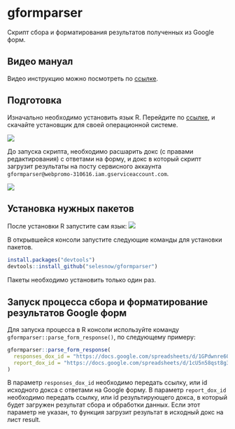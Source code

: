 
<!-- README.md is generated from README.Rmd. Please edit that file -->

# gformparser

Скрипт сбора и форматирования результатов полученных из Google форм.

## Видео мануал
Видео инструкцию можно посмотреть по [ссылке](https://www.youtube.com/watch?v=xP8groQlPtk).

## Подготовка

Изначально необходимо установить язык R. Перейдите по
[ссылке](https://cran.r-project.org/), и скачайте установщик для своей
операционной системе.

![](http://img.netpeak.ua/alsey/1CJLAFG.png)

До запуска скрипта, необходимо расшарить докс (с правами редактирования)
с ответами на форму, и докс в который скрипт загрузит результаты на
посту сервисного аккаунта
`gformparser@webpromo-310616.iam.gserviceaccount.com`.

![](http://img.netpeak.ua/alsey/1CJM3NY.png)

## Установка нужных пакетов

После установки R запустите сам язык:
![](http://img.netpeak.ua/alsey/1CJLO9Z.png)

В открывшейся консоли запустите следующие команды для установки пакетов.

``` r
install.packages("devtools")
devtools::install_github("selesnow/gformparser")
```

Пакеты необходимо установить только один раз.

## Запуск процесса сбора и форматирование результатов Google форм

Для запуска процесса в R консоли используйте команду
`gformparser::parse_form_response()`, по следующему примеру:

``` r
gformparser::parse_form_response(
  responses_dox_id = "https://docs.google.com/spreadsheets/d/1GPdwnre6O_BuS3sRJIDBPuhbHtLC28TapLmBxf816TI/edit#gid=1971596860",
  report_dox_id = "https://docs.google.com/spreadsheets/d/1cU5n58qst8g3R-Zm9tze5tqjqlsiCKtViEzDe8rPUgk/edit?resourcekey#gid=44788386"
)
```

В параметр `responses_dox_id` необходимо передать ссылку, или id
исходного докса с ответами на Google форму. В параметр `report_dox_id`
необходимо передать ссылку, или id результирующего докса, в который
будет загружен результат сбора и обработки данных. Если этот параметр не
указан, то функция загрузит результат в исходный докс на лист result.
